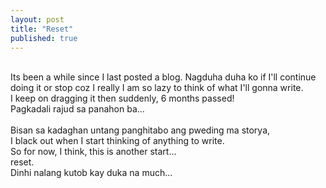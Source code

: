 ```yaml
---
layout: post
title: "Reset"
published: true
---
```

<br>
Its been a while since I last posted a blog. Nagduha duha ko if I'll continue doing it or stop coz I really I am so lazy to think of what I'll gonna write. 
<br>
I keep on dragging it then suddenly, 6 months passed!
<br>
Pagkadali rajud sa panahon ba...
<br>
<br>
Bisan sa kadaghan untang panghitabo ang pweding ma storya,
<br>
I black out when I start thinking of anything to write.
<br>
So for now, I think, this is another start...
<br>
reset.
<br>
Dinhi nalang kutob kay duka na much...
